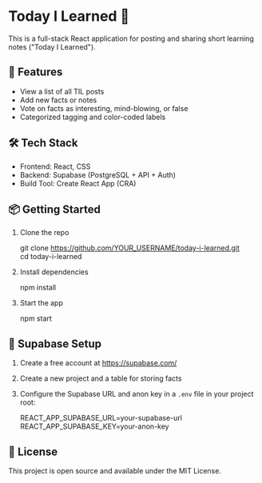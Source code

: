 # Today I Learned 🌱

This is a full-stack React application for posting and sharing short learning notes ("Today I Learned").

## 🚀 Features

- View a list of all TIL posts
- Add new facts or notes
- Vote on facts as interesting, mind-blowing, or false
- Categorized tagging and color-coded labels

## 🛠️ Tech Stack

- Frontend: React, CSS
- Backend: Supabase (PostgreSQL + API + Auth)
- Build Tool: Create React App (CRA)

## 📦 Getting Started

1. Clone the repo

   git clone https://github.com/YOUR_USERNAME/today-i-learned.git  
   cd today-i-learned

2. Install dependencies

   npm install

3. Start the app

   npm start

## 🔐 Supabase Setup

1. Create a free account at https://supabase.com/
2. Create a new project and a table for storing facts
3. Configure the Supabase URL and anon key in a `.env` file in your project root:

   REACT_APP_SUPABASE_URL=your-supabase-url  
   REACT_APP_SUPABASE_KEY=your-anon-key

## 🧾 License

This project is open source and available under the MIT License.
